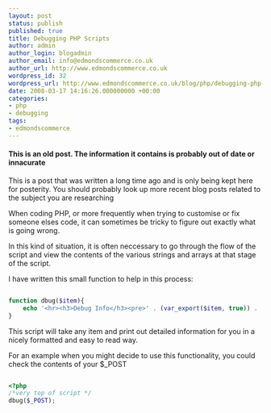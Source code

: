 ```yaml
---
layout: post
status: publish
published: true
title: Debugging PHP Scripts
author: admin
author_login: blogadmin
author_email: info@edmondscommerce.co.uk
author_url: http://www.edmondscommerce.co.uk
wordpress_id: 32
wordpress_url: http://www.edmondscommerce.co.uk/blog/php/debugging-php-scripts/
date: 2008-03-17 14:16:26.000000000 +00:00
categories:
- php
- debugging
tags:
- edmondscommerce
---
```

<div class="oldpost"><h4>This is an old post. The information it contains is probably out of date or innacurate</h4>
<p>
This is a post that was written a long time ago and is only being kept here for posterity.
You should probably look up more recent blog posts related to the subject you are researching
</p>
</div>
When coding PHP, or more frequently when trying to customise or fix someone elses code, it can sometimes be tricky to figure out exactly what is going wrong.

In this kind of situation, it is often neccessary to go through the flow of the script and view the contents of the various strings and arrays at that stage of the script.

I have written this small function to help in this process:

```php

function dbug($item){
	echo '<hr><h3>Debug Info</h3><pre>' . (var_export($item, true)) . '</pre><hr>';	
}

```

This script will take any item and print out detailed information for you in a nicely formatted and easy to read way.

For an example when you might decide to use this functionality, you could check the contents of your $_POST

```php

<?php
/*very top of script */
dbug($_POST);

```
